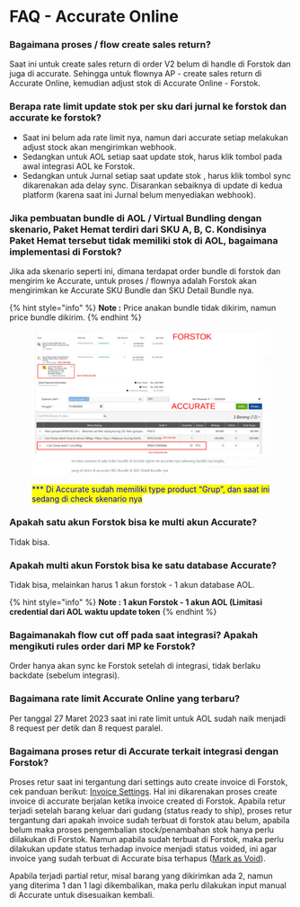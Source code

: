 # FAQ - Accurate Online

### Bagaimana proses / flow create sales return?

Saat ini untuk create sales return di order V2 belum di handle di Forstok dan juga di accurate. Sehingga untuk flownya AP - create sales return di Accurate Online, kemudian adjust stok di Accurate Online - Forstok.

### Berapa rate limit update stok per sku dari jurnal ke forstok dan accurate ke forstok?

* Saat ini belum ada rate limit nya, namun dari accurate setiap melakukan adjust stock akan mengirimkan webhook.
* Sedangkan untuk AOL setiap saat update stok, harus klik tombol pada awal integrasi AOL ke Forstok.
* Sedangkan untuk Jurnal setiap saat update stok , harus klik tombol sync dikarenakan ada delay sync. Disarankan sebaiknya di update di kedua platform (karena saat ini Jurnal belum menyediakan webhook).

### Jika pembuatan bundle di AOL / Virtual Bundling dengan skenario, Paket Hemat terdiri dari SKU A, B, C. Kondisinya Paket Hemat tersebut tidak memiliki stok di AOL, bagaimana implementasi di Forstok?

Jika ada skenario seperti ini, dimana terdapat order bundle di forstok dan mengirim ke Accurate, untuk proses / flownya adalah Forstok akan mengirimkan ke Accurate SKU Bundle dan SKU Detail Bundle nya.

{% hint style="info" %}
**Note :** Price anakan bundle tidak dikirim, namun price bundle dikirim.
{% endhint %}

<figure><img src="../../.gitbook/assets/acc bundle.png" alt=""><figcaption><p><mark style="color:blue;">*** Di Accurate sudah memiliki type product “Grup”, dan saat ini sedang di check skenario nya</mark></p></figcaption></figure>

### Apakah satu akun Forstok bisa ke multi akun Accurate?

Tidak bisa.

### Apakah multi akun Forstok bisa ke satu database Accurate?

Tidak bisa, melainkan harus 1 akun forstok - 1 akun database AOL.

{% hint style="info" %}
**Note : 1 akun Forstok - 1 akun AOL (Limitasi credential dari AOL waktu update token**
{% endhint %}

### Bagaimanakah flow cut off pada saat integrasi? Apakah mengikuti rules order dari MP ke Forstok?

Order hanya akan sync ke Forstok setelah di integrasi, tidak berlaku backdate (sebelum integrasi).

### Bagaimana rate limit Accurate Online yang terbaru?

Per tanggal 27 Maret 2023 saat ini rate limit untuk AOL sudah naik menjadi 8 request per detik dan 8 request paralel.



### Bagaimana proses retur di Accurate terkait integrasi dengan Forstok?

Proses retur saat ini tergantung dari settings auto create invoice di Forstok, cek panduan berikut: [Invoice Settings](../../knowledge-base/settings/invoice-settings.md). Hal ini dikarenakan proses create invoice di accurate berjalan ketika invoice created di Forstok. Apabila retur terjadi setelah barang keluar dari gudang (status ready to ship), proses retur tergantung dari apakah invoice sudah terbuat di forstok atau belum, apabila belum maka proses pengembalian stock/penambahan stok hanya perlu diilakukan di Forstok. Namun apabila sudah terbuat di Forstok, maka perlu dilakukan update status terhadap invoice menjadi status voided, ini agar invoice yang sudah terbuat di Accurate bisa terhapus ([Mark as Void](../../knowledge-base/sales-invoices/export-invoice-excel.md)).

Apabila terjadi partial retur, misal barang yang dikirimkan ada 2, namun yang diterima 1 dan 1 lagi dikembalikan, maka perlu dilakukan input manual di Accurate untuk disesuaikan kembali.
